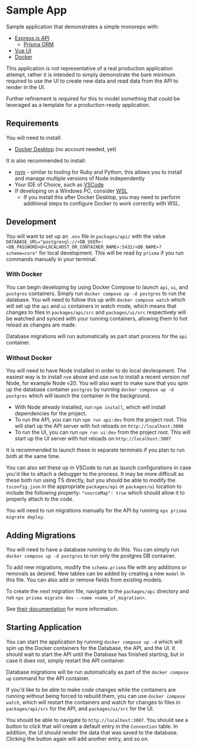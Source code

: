 # Sample App

Sample application that demonstrates a simple monorepo with:

- [Express.js API](https://expressjs.com/)
  - [Prisma ORM](https://www.prisma.io/docs/orm)
- [Vue UI](https://vuejs.org/)
- [Docker](https://docs.docker.com/get-started/overview/)

This application is not representative of a real production application attempt, rather it is intended to simply demonstrate the bare minimum required to use the UI to create new data and read data from the API to render in the UI.

Further refinement is required for this to model something that could be leveraged as a template for a production-ready application.

## Requirements

You will need to install:

- [Docker Desktop](https://www.docker.com/products/docker-desktop/) (no account needed, yet)

It is also recommended to install:

- [nvm](https://github.com/nvm-sh/nvm) - similar to tooling for Ruby and Python, this allows you to install and manage multiple versions of Node independently
- Your IDE of Choice, such as [VSCode](https://code.visualstudio.com/)
- If developing on a Windows PC, consider [WSL](https://learn.microsoft.com/en-us/windows/wsl/install)
  - If you install this after Docker Desktop, you may need to perform additional steps to configure Docker to work correctly with WSL.

## Development

You will want to set up an `.env` file in `packages/api/` with the value `DATABASE_URL="postgresql://<DB_USER>:<DB_PASSWORD>@<LOCALHOST_OR_CONTAINER_NAME>:5432/<DB_NAME>?schema=core"` for local development. This will be read by `prisma` if you run commands manually in your terminal.

### With Docker

You can begin developing by using Docker Compose to launch `api`, `ui`, and `postgres` containers. Simply run `docker compose up -d postgres` to run the database. You will need to follow this up with `docker compose watch` which will set up the `api` and `ui` containers in watch mode, which means that changes to files in `packages/api/src` and `packages/ui/src` respectively will be watched and synced with your running containers, allowing them to hot reload as changes are made.

Database migrations will run automatically as part start process for the `api` container.

### Without Docker

You will need to have Node installed in order to do local devleopment. The easiest way is to install `nvm` above and use `nvm` to install a recent version nof Node, for example Node v20. You will also want to make sure that you spin up the database container `postgres` by running `docker compose up -d postgres` which will launch the container in the background.

- With Node already installed, run `npm install`, which will install dependencies for the project.
- To run the API, you can run `npm run api:dev` from the project root. This will start up the API server with hot reloads on `http://localhost:3000`
- To run the UI, you can run `npm run ui:dev` from the project root. This will start up the UI server with hot reloads on `http://localhost:3007`

It is recommended to launch these in separate terminals if you plan to run both at the same time.

You can also set these up in VSCode to run as launch configurations in case you'd like to attach a debugger to the process. It may be more difficult as these both run using TS
directly, but you should be able to modify the `tsconfig.json` in the appropriate `packages/api` or `packages/ui` location to include the following property: `"sourceMap": true` which should allow it to properly attach to the code.

You will need to run migrations manually for the API by running `npx prisma migrate deploy`.

## Adding Migrations

You will need to have a database running to do this. You can simply run `docker compose up -d postgres` to run only the postgres DB container.

To add new migrations, modify the `schema.prisma` file with any additions or removals as desired. New tables can be added by creating a new `model` in this file. You can also add or remove fields from existing models.

To create the next migration file, navigate to the `packages/api` directory and run `npx prisma migrate dev --name <name_of_migration>`.

See [their documentation](https://www.prisma.io/docs/orm/prisma-migrate/getting-started) for more information.

## Starting Application

You can start the application by running `docker compose up -d` which will spin up the Docker containers for the Database, the API, and the UI. It _should_ wait to start the API until the Database has finished starting, but in case it does not, simply restart the API container.

Database migrations will be run automatically as part of the `docker compose up` command for the API container.

If you'd like to be able to make code changes while the containers are running without being forced to rebuild them, you can use `docker compose watch`, which will restart the containers and watch for changes to files in `packages/api/src` for the API, and `packages/ui/src` for the UI.

You should be able to navigate to `http://localhost:3007`. You should see a button to click that will create a default entry in the `Convention` table. In addition, the UI should render the data that was saved to the database. Clicking the button again will add another entry, and so on.
